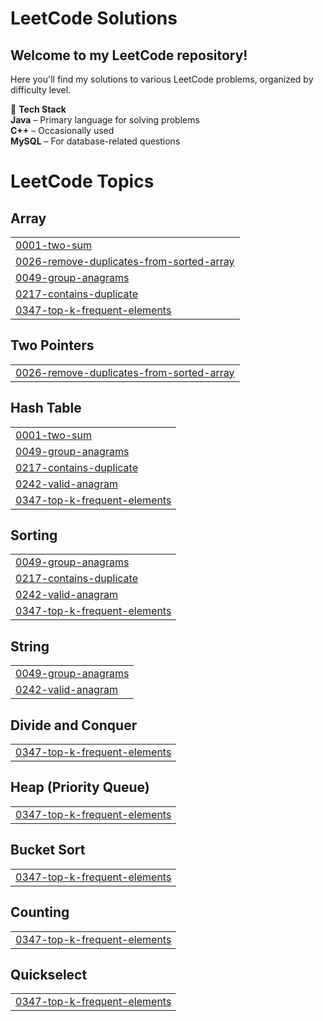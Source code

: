 # **LeetCode Solutions**  
## **Welcome to my LeetCode repository!**

Here you'll find my solutions to various LeetCode problems, organized by difficulty level.

🚀 **Tech Stack**  
**Java** – Primary language for solving problems  
**C++** – Occasionally used  
**MySQL** – For database-related questions  

<!---LeetCode Topics Start-->
# LeetCode Topics
## Array
|  |
| ------- |
| [0001-two-sum](https://github.com/varad-kulkarni172/leetcode_solutions-daily/tree/master/0001-two-sum) |
| [0026-remove-duplicates-from-sorted-array](https://github.com/varad-kulkarni172/leetcode_solutions-daily/tree/master/0026-remove-duplicates-from-sorted-array) |
| [0049-group-anagrams](https://github.com/varad-kulkarni172/leetcode_solutions-daily/tree/master/0049-group-anagrams) |
| [0217-contains-duplicate](https://github.com/varad-kulkarni172/leetcode_solutions-daily/tree/master/0217-contains-duplicate) |
| [0347-top-k-frequent-elements](https://github.com/varad-kulkarni172/leetcode_solutions-daily/tree/master/0347-top-k-frequent-elements) |
## Two Pointers
|  |
| ------- |
| [0026-remove-duplicates-from-sorted-array](https://github.com/varad-kulkarni172/leetcode_solutions-daily/tree/master/0026-remove-duplicates-from-sorted-array) |
## Hash Table
|  |
| ------- |
| [0001-two-sum](https://github.com/varad-kulkarni172/leetcode_solutions-daily/tree/master/0001-two-sum) |
| [0049-group-anagrams](https://github.com/varad-kulkarni172/leetcode_solutions-daily/tree/master/0049-group-anagrams) |
| [0217-contains-duplicate](https://github.com/varad-kulkarni172/leetcode_solutions-daily/tree/master/0217-contains-duplicate) |
| [0242-valid-anagram](https://github.com/varad-kulkarni172/leetcode_solutions-daily/tree/master/0242-valid-anagram) |
| [0347-top-k-frequent-elements](https://github.com/varad-kulkarni172/leetcode_solutions-daily/tree/master/0347-top-k-frequent-elements) |
## Sorting
|  |
| ------- |
| [0049-group-anagrams](https://github.com/varad-kulkarni172/leetcode_solutions-daily/tree/master/0049-group-anagrams) |
| [0217-contains-duplicate](https://github.com/varad-kulkarni172/leetcode_solutions-daily/tree/master/0217-contains-duplicate) |
| [0242-valid-anagram](https://github.com/varad-kulkarni172/leetcode_solutions-daily/tree/master/0242-valid-anagram) |
| [0347-top-k-frequent-elements](https://github.com/varad-kulkarni172/leetcode_solutions-daily/tree/master/0347-top-k-frequent-elements) |
## String
|  |
| ------- |
| [0049-group-anagrams](https://github.com/varad-kulkarni172/leetcode_solutions-daily/tree/master/0049-group-anagrams) |
| [0242-valid-anagram](https://github.com/varad-kulkarni172/leetcode_solutions-daily/tree/master/0242-valid-anagram) |
## Divide and Conquer
|  |
| ------- |
| [0347-top-k-frequent-elements](https://github.com/varad-kulkarni172/leetcode_solutions-daily/tree/master/0347-top-k-frequent-elements) |
## Heap (Priority Queue)
|  |
| ------- |
| [0347-top-k-frequent-elements](https://github.com/varad-kulkarni172/leetcode_solutions-daily/tree/master/0347-top-k-frequent-elements) |
## Bucket Sort
|  |
| ------- |
| [0347-top-k-frequent-elements](https://github.com/varad-kulkarni172/leetcode_solutions-daily/tree/master/0347-top-k-frequent-elements) |
## Counting
|  |
| ------- |
| [0347-top-k-frequent-elements](https://github.com/varad-kulkarni172/leetcode_solutions-daily/tree/master/0347-top-k-frequent-elements) |
## Quickselect
|  |
| ------- |
| [0347-top-k-frequent-elements](https://github.com/varad-kulkarni172/leetcode_solutions-daily/tree/master/0347-top-k-frequent-elements) |
<!---LeetCode Topics End-->